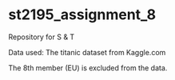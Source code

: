# st2195_assignment_8
Repository for S &amp; T

Data used: The titanic dataset from Kaggle.com

The 8th member (EU) is excluded from the data.
